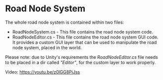 # Road Node System

The whole road node system is contained within two files:
* RoadNodeSystem.cs - This file contains the road node system code.
* RoadNodeEditor.cs - This file contains the road node system GUI code. It provides a custom GUI layer that can be used to manipulate the road node system, placed in the world.

Please note: due to Unity's requirements the *RoadNodeEditor.cs* file needs to be placed in a dir called *"Editor"*, for the custom layer to work properly.

Video: https://youtu.be/z0lGG8PiJss

